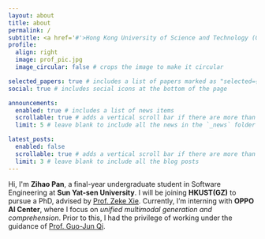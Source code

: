 ```yaml
---
layout: about
title: about
permalink: /
subtitle: <a href='#'>Hong Kong University of Science and Technology (Guangzhou)<br>Sun Yat-sen University<br>OPPO AI Center</a>
profile:
  align: right
  image: prof_pic.jpg
  image_circular: false # crops the image to make it circular

selected_papers: true # includes a list of papers marked as "selected={true}"
social: true # includes social icons at the bottom of the page

announcements:
  enabled: true # includes a list of news items
  scrollable: true # adds a vertical scroll bar if there are more than 3 news items
  limit: 5 # leave blank to include all the news in the `_news` folder

latest_posts:
  enabled: false
  scrollable: true # adds a vertical scroll bar if there are more than 3 new posts items
  limit: 3 # leave blank to include all the blog posts
---
```


Hi, I'm **Zihao Pan**, a final-year undergraduate student in Software Engineering at **Sun Yat-sen University**. I will be joining **HKUST(GZ)** to pursue a PhD, advised by [Prof. Zeke Xie](https://sites.google.com/view/zeke-xie). Currently, I’m interning with **OPPO AI Center**, where I focus on *unified multimodal generation and comprehension*. Prior to this, I had the privilege of working under the guidance of [Prof. Guo-Jun Qi](https://en.westlake.edu.cn/faculty/guojun-qi.html). 
